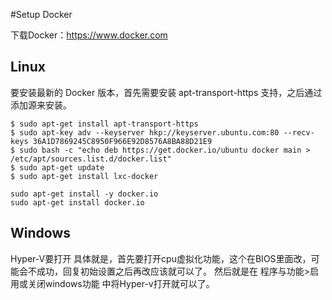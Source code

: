 #Setup Docker

下载Docker：https://www.docker.com

## Linux
要安装最新的 Docker 版本，首先需要安装 apt-transport-https 支持，之后通过添加源来安装。
```
$ sudo apt-get install apt-transport-https
$ sudo apt-key adv --keyserver hkp://keyserver.ubuntu.com:80 --recv-keys 36A1D7869245C8950F966E92D8576A8BA88D21E9
$ sudo bash -c "echo deb https://get.docker.io/ubuntu docker main > /etc/apt/sources.list.d/docker.list"
$ sudo apt-get update
$ sudo apt-get install lxc-docker

sudo apt-get install -y docker.io
sudo apt-get install docker.io
```

## Windows
Hyper-V要打开 
具体就是，首先要打开cpu虚拟化功能，这个在BIOS里面改，可能会不成功，回复初始设置之后再改应该就可以了。 
然后就是在 程序与功能>启用或关闭windows功能 中将Hyper-v打开就可以了。